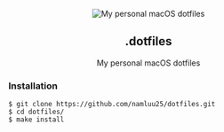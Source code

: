 <p align="center">
  <img src="screenshot.png" alt="My personal macOS dotfiles">
</p>

<h2 align="center">.dotfiles</h2>
<p align="center">My personal macOS dotfiles</p>

### Installation

```shell
$ git clone https://github.com/namluu25/dotfiles.git
$ cd dotfiles/
$ make install
```
